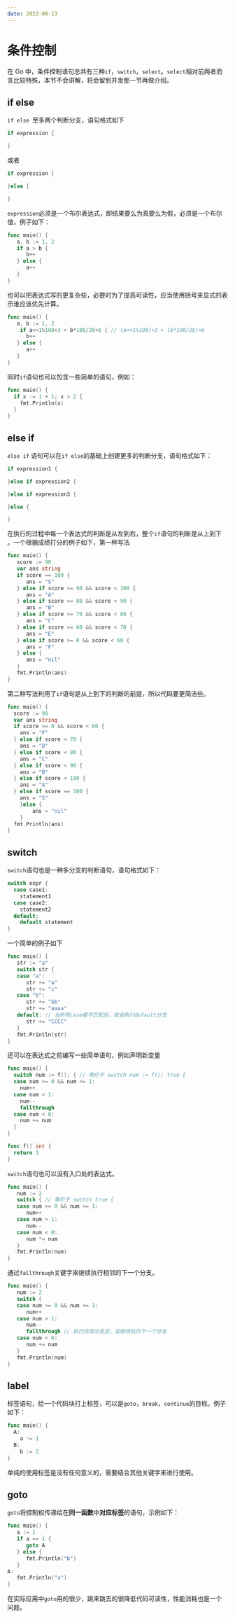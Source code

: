 ```yaml
---
date: 2022-08-13
---
```


# 条件控制

在 Go 中，条件控制语句总共有三种`if`，`switch`，`select`。`select`相对前两者而言比较特殊，本节不会讲解，将会留到并发那一节再做介绍。

## if else

`if else `至多两个判断分支，语句格式如下

```go
if expression {

}
```

或者

```go
if expression {

}else {

}
```

`expression`必须是一个布尔表达式，即结果要么为真要么为假，必须是一个布尔值，例子如下：

```go
func main() {
   a, b := 1, 2
   if a > b {
      b++
   } else {
      a++
   }
}
```

也可以把表达式写的更复杂些，必要时为了提高可读性，应当使用括号来显式的表示谁应该优先计算。

```go
func main() {
   a, b := 1, 2
    if a<<1%100+3 > b*100/20+6 { // (a<<1%100)+3 > (b*100/20)+6
      b++
   } else {
      a++
   }
}
```

同时`if`语句也可以包含一些简单的语句，例如：

```go
func main() {
  if x := 1 + 1; x > 2 {
    fmt.Println(x)
  }
}
```

## else if

`else if` 语句可以在`if else`的基础上创建更多的判断分支，语句格式如下：

```go
if expression1 {

}else if expression2 {

}else if expression3 {

}else {

}
```

在执行的过程中每一个表达式的判断是从左到右，整个`if`语句的判断是从上到下 。一个根据成绩打分的例子如下，第一种写法

```go
func main() {
   score := 90
   var ans string
   if score == 100 {
      ans = "S"
   } else if score >= 90 && score < 100 {
      ans = "A"
   } else if score >= 80 && score < 90 {
      ans = "B"
   } else if score >= 70 && score < 80 {
      ans = "C"
   } else if score >= 60 && score < 70 {
      ans = "E"
   } else if score >= 0 && score < 60 {
      ans = "F"
   } else {
      ans = "nil"
   }
   fmt.Println(ans)
}
```

第二种写法利用了`if`语句是从上到下的判断的前提，所以代码要更简洁些。

```go
func main() {
  score := 90
  var ans string
  if score >= 0 && score < 60 {
    ans = "F"
  } else if score < 70 {
    ans = "D"
  } else if score < 80 {
    ans = "C"
  } else if score < 90 {
    ans = "B"
  } else if score < 100 {
    ans = "A"
  } else if score == 100 {
    ans = "S"
    }else {
        ans = "nil"
    }
  fmt.Println(ans)
}
```

## switch

`switch`语句也是一种多分支的判断语句，语句格式如下：

```go
switch expr {
  case case1:
    statement1
  case case2:
    statement2
  default:
    default statement
}
```

一个简单的例子如下

```go
func main() {
   str := "a"
   switch str {
   case "a":
      str += "a"
      str += "c"
   case "b":
      str += "bb"
      str += "aaaa"
   default: // 当所有case都不匹配后，就会执行default分支
      str += "CCCC"
   }
   fmt.Println(str)
}
```

还可以在表达式之前编写一些简单语句，例如声明新变量

```go
func main() {
  switch num := f(); { // 等价于 switch num := f(); true {
  case num >= 0 && num <= 1:
    num++
  case num > 1:
    num--
    fallthrough
  case num < 0:
    num += num
  }
}

func f() int {
  return 1
}
```

`switch`语句也可以没有入口处的表达式。

```go
func main() {
   num := 2
   switch { // 等价于 switch true {
   case num >= 0 && num <= 1:
      num++
   case num > 1:
      num--
   case num < 0:
      num *= num
   }
   fmt.Println(num)
}
```

通过`fallthrough`关键字来继续执行相邻的下一个分支。

```go
func main() {
   num := 2
   switch {
   case num >= 0 && num <= 1:
      num++
   case num > 1:
      num--
      fallthrough // 执行完该分支后，会继续执行下一个分支
   case num < 0:
      num += num
   }
   fmt.Println(num)
}
```

## label

标签语句，给一个代码块打上标签，可以是`goto`，`break`，`continue`的目标。例子如下：

```go
func main() {
  A:
    a := 1
  B:
    b := 2
}
```

单纯的使用标签是没有任何意义的，需要结合其他关键字来进行使用。

## goto

`goto`将控制权传递给在**同一函数**中**对应标签**的语句，示例如下：

```go
func main() {
   a := 1
   if a == 1 {
      goto A
   } else {
      fmt.Println("b")
   }
A:
   fmt.Println("a")
}
```

在实际应用中`goto`用的很少，跳来跳去的很降低代码可读性，性能消耗也是一个问题。
